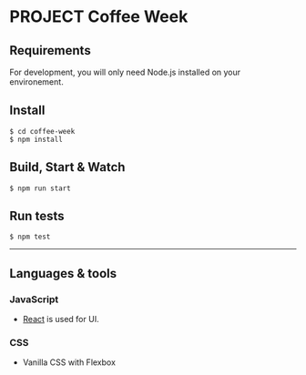 # PROJECT Coffee Week

## Requirements

For development, you will only need Node.js installed on your environement.

## Install

    $ cd coffee-week
    $ npm install

## Build, Start & Watch

    $ npm run start

## Run tests

    $ npm test

---

## Languages & tools

### JavaScript

- [React](http://facebook.github.io/react) is used for UI.

### CSS

- Vanilla CSS with Flexbox

